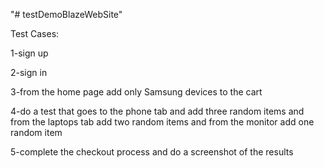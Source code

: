 "# testDemoBlazeWebSite" 

Test Cases:

1-sign up 

2-sign in 

3-from the home page add only Samsung devices to the cart 

4-do a test that goes to the phone tab and add three random items and from the laptops tab add two random items and from the monitor add one random item 

5-complete the checkout process and do a screenshot of the results

